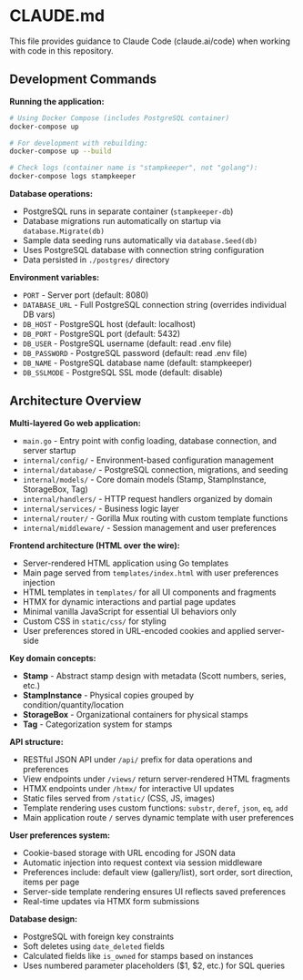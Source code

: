 # CLAUDE.md

This file provides guidance to Claude Code (claude.ai/code) when working with code in this repository.

## Development Commands

**Running the application:**
```bash
# Using Docker Compose (includes PostgreSQL container)
docker-compose up

# For development with rebuilding:
docker-compose up --build

# Check logs (container name is "stampkeeper", not "golang"):
docker-compose logs stampkeeper
```

**Database operations:**
- PostgreSQL runs in separate container (`stampkeeper-db`)
- Database migrations run automatically on startup via `database.Migrate(db)`
- Sample data seeding runs automatically via `database.Seed(db)`
- Uses PostgreSQL database with connection string configuration
- Data persisted in `./postgres/` directory

**Environment variables:**
- `PORT` - Server port (default: 8080)
- `DATABASE_URL` - Full PostgreSQL connection string (overrides individual DB vars)
- `DB_HOST` - PostgreSQL host (default: localhost)
- `DB_PORT` - PostgreSQL port (default: 5432)
- `DB_USER` - PostgreSQL username (default: read .env file)
- `DB_PASSWORD` - PostgreSQL password (default: read .env file)
- `DB_NAME` - PostgreSQL database name (default: stampkeeper)
- `DB_SSLMODE` - PostgreSQL SSL mode (default: disable)

## Architecture Overview

**Multi-layered Go web application:**
- `main.go` - Entry point with config loading, database connection, and server startup
- `internal/config/` - Environment-based configuration management
- `internal/database/` - PostgreSQL connection, migrations, and seeding
- `internal/models/` - Core domain models (Stamp, StampInstance, StorageBox, Tag)
- `internal/handlers/` - HTTP request handlers organized by domain
- `internal/services/` - Business logic layer
- `internal/router/` - Gorilla Mux routing with custom template functions
- `internal/middleware/` - Session management and user preferences

**Frontend architecture (HTML over the wire):**
- Server-rendered HTML application using Go templates
- Main page served from `templates/index.html` with user preferences injection
- HTML templates in `templates/` for all UI components and fragments
- HTMX for dynamic interactions and partial page updates
- Minimal vanilla JavaScript for essential UI behaviors only
- Custom CSS in `static/css/` for styling
- User preferences stored in URL-encoded cookies and applied server-side

**Key domain concepts:**
- **Stamp** - Abstract stamp design with metadata (Scott numbers, series, etc.)
- **StampInstance** - Physical copies grouped by condition/quantity/location
- **StorageBox** - Organizational containers for physical stamps
- **Tag** - Categorization system for stamps

**API structure:**
- RESTful JSON API under `/api/` prefix for data operations and preferences
- View endpoints under `/views/` return server-rendered HTML fragments
- HTMX endpoints under `/htmx/` for interactive UI updates
- Static files served from `/static/` (CSS, JS, images)
- Template rendering uses custom functions: `substr`, `deref`, `json`, `eq`, `add`
- Main application route `/` serves dynamic template with user preferences

**User preferences system:**
- Cookie-based storage with URL encoding for JSON data
- Automatic injection into request context via session middleware
- Preferences include: default view (gallery/list), sort order, sort direction, items per page
- Server-side template rendering ensures UI reflects saved preferences
- Real-time updates via HTMX form submissions

**Database design:**
- PostgreSQL with foreign key constraints
- Soft deletes using `date_deleted` fields
- Calculated fields like `is_owned` for stamps based on instances
- Uses numbered parameter placeholders ($1, $2, etc.) for SQL queries